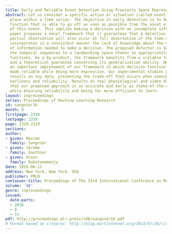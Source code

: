 ```yaml
---
title: Early and Reliable Event Detection Using Proximity Space Representation
abstract: Let us consider a specific action or situation (called event) that takes
  place within a time series. The objective in early detection is to build a decision
  function that is able to go off as soon as possible from the onset of an occurrence
  of this event. This implies making a decision with an incomplete information. This
  paper proposes a novel framework that i) guarantees that a detection made with a
  partial observation will also occur at full observation of the time-series; ii)
  incorporates in a consistent manner the lack of knowledge about the minimal amount
  of information needed to make a decision. The proposed detector is based on mapping
  the temporal sequences to a landmarking space thanks to appropriately designed similarity
  functions. As a by-product, the framework benefits from a scalable training algorithm
  and a theoretical guarantee concerning its generalization ability. We also discuss
  an important improvement of our framework in which decision function can still be
  made reliable while being more expressive. Our experimental studies provide compelling
  results on toy data, presenting the trade-off that occurs when aiming at accuracy,
  earliness and reliability. Results on real physiological and video datasets show
  that our proposed approach is as accurate and early as state-of-the-art algorithm,
  while ensuring reliability and being far more efficient to learn.
layout: inproceedings
series: Proceedings of Machine Learning Research
id: sangnier16
month: 0
firstpage: 2310
lastpage: 2319
page: 2310-2319
sections: 
author:
- given: Maxime
  family: Sangnier
- given: Jerome
  family: Gauthier
- given: Alain
  family: Rakotomamonjy
date: 2016-06-11
address: New York, New York, USA
publisher: PMLR
container-title: Proceedings of The 33rd International Conference on Machine Learning
volume: '48'
genre: inproceedings
issued:
  date-parts:
  - 2016
  - 6
  - 11
pdf: http://proceedings.mlr.press/v48/sangnier16.pdf
# Format based on citeproc: http://blog.martinfenner.org/2013/07/30/citeproc-yaml-for-bibliographies/
---
```

